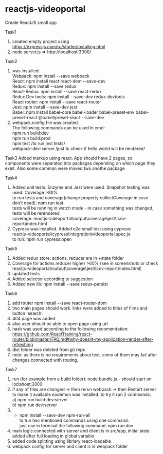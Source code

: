 # reactjs-videoportal
Create ReactJS small app

Task1
1. created empty project using https://expressjs.com/ru/starter/installing.html <br />
2. node server.js => http://localhost:3000/ <br />

Task2
1. was installed: <br />
Webpack: npm install --save webpack  <br />
React: npm install react react-dom --save-dev <br />
Redux: npm install --save redux <br />
React-Redux: npm install --save react-redux <br />
Redux Dev tools: npm install --save-dev redux-devtools <br />
React router: npm install --save react-router <br />
Jest: npm install --save-dev jest <br />
Babel: npm install babel-core babel-loader babel-preset-env babel-preset-react @babel/preset-react --save-dev <br />
3. webpack.config file was created.  <br />
The following commands can be used in cmd:  <br />
npm run build:dev <br />
npm run build:prod <br />
npm test /to run jest tests/ <br />
webpack-dev-server /just to check if hello world will be rendered/ <br />

Task3
Added markup using react. App should have 2 pages, so components were separated into packages depending on which page they exist. Also some common were moved two anothe package

Task4
1. Added unit tests. Enzyme and Jest were used. Snapshot testing was used. Coverage >80% <br />
to run tests and coverage(change property collectCoverage in case don't need): npm run test <br />
tests will be running in watch mode - in case something was changed, tests will be rerendered <br/>
coverage: reactjs-videoportal\output\coverage\jest\lcov-report\index.html
2. Cypress was installed. Added e2e small test using cypress: <br/> reactjs-videoportal\cypress\integration\videoportal.spec.js <br/>
to run: npm run cypress:open

Task5
1. Added redux store: actions, reducer are in +state folder <br />
2. Coverage for actions.reducer higher >60%  (see in screenshots or check reactjs-videoportal\output\coverage\jest\lcov-report\index.html) <br/>
3. updated tests <br/>
4. Added selector according to suggestion <br/>
5. Added new lib: npm install --save redux-persist <br/>

Task6
1. add router npm install --save react-router-dom <br/>
2. two main pages should work. links were added to titles of films and button 'search'.<br/>
3. 404 page was added<br/>
4. also user should be able to open page using url<br/>
5. hash was used according to the following recomendation: https://github.com/ReactTraining/react-router/blob/master/FAQ.md#why-doesnt-my-application-render-after-refreshing <br/>
6. dist folder was deleted from git repo <br />
7. note: as there is no requirements about test. some of them may fail after changes connected with routing. <br />

Task7
1. run (for example from a build folder): node bundle.js - should start on loclahost:3000 <br />
2. if any of files are changed -> then rerun webpack -> then Restart server <br />
to make it available nodemon was installed. to try it run 2 commands: <br />
a) npm run build:dev:server<br />
b) npm run dev:server<br />
3. + npm install --save-dev npm-run-all <br />
to tun two mentioned commands using one command.<br />
just use in terminal the following command: npm run dev<br />
4. main logic connected with server and client is in src/app, initial state added after full loading in global variable<br />
5. added code splitting using libriary react-loadable <br />
6. webpack config for server and client is in webpack folder